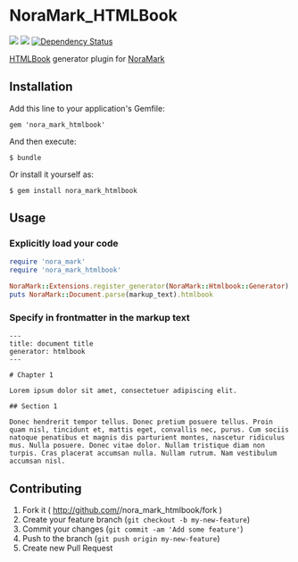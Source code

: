 # NoraMark_HTMLBook

[<img src="https://secure.travis-ci.org/skoji/nora_mark_htmlbook.png" />](http://travis-ci.org/skoji/nora_mark_htmlbook)
[<img src="https://coveralls.io/repos/skoji/nora_mark_htmlbook/badge.png" />](https://coveralls.io/r/skoji/nora_mark_htmlbook)
[![Dependency Status](https://gemnasium.com/skoji/nora_mark_htmlbook.svg)](https://gemnasium.com/skoji/nora_mark_htmlbook)


[HTMLBook](https://github.com/oreillymedia/HTMLBook) generator plugin for [NoraMark](https://github.com/skoji/noramark)

## Installation

Add this line to your application's Gemfile:

    gem 'nora_mark_htmlbook'

And then execute:

    $ bundle

Or install it yourself as:

    $ gem install nora_mark_htmlbook

## Usage

### Explicitly load your code

```ruby
require 'nora_mark'
require 'nora_mark_htmlbook'

NoraMark::Extensions.register_generator(NoraMark::Htmlbook::Generator)
puts NoraMark::Document.parse(markup_text).htmlbook
```

### Specify in frontmatter in the markup text

```
---
title: document title
generator: htmlbook
---

# Chapter 1

Lorem ipsum dolor sit amet, consectetuer adipiscing elit.  

## Section 1

Donec hendrerit tempor tellus. Donec pretium posuere tellus. Proin quam nisl, tincidunt et, mattis eget, convallis nec, purus. Cum sociis natoque penatibus et magnis dis parturient montes, nascetur ridiculus mus. Nulla posuere. Donec vitae dolor. Nullam tristique diam non turpis. Cras placerat accumsan nulla. Nullam rutrum. Nam vestibulum accumsan nisl.

```

## Contributing

1. Fork it ( http://github.com/<my-github-username>/nora_mark_htmlbook/fork )
2. Create your feature branch (`git checkout -b my-new-feature`)
3. Commit your changes (`git commit -am 'Add some feature'`)
4. Push to the branch (`git push origin my-new-feature`)
5. Create new Pull Request
